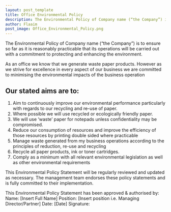 ```yaml
---
layout: post_template
title: Office Environmental Policy
description: The Environmental Policy of Company name (“the Company”) is to ensure so far as it is reasonably practicable that its operations will be carried out with a commitment to protecting  and enhancing the environment.
author: Flaaim
post_image: Office_Environmental_Policy.png
---
```


The Environmental Policy of Company name (“the Company”) is to ensure so far as it is reasonably practicable that its operations will be carried out with a commitment to protecting  and enhancing the environment.

As an office we know that we generate waste paper products. However as we strive for excellence in every aspect of our business we are committed to minimising the environmental impacts of the business operation 

## Our stated aims are to: 
1. Aim to continuously improve our environmental performance particularly with regards to our recycling and re-use of paper.
2. Where possible we will use recycled or ecologically friendly paper.
3. We will use ‘waste’ paper for notepads unless confidentiality may be compromised.
4. Reduce our consumption of resources and improve the efficiency of those resources by printing double sided where practicable
5. Manage waste generated from my business operations according to the principles of reduction, re-use and recycling
6. Recycle all paper products, ink or toner cartridges.
7. Comply as a minimum with all relevant environmental legislation as well as other environmental requirements

This Environmental Policy Statement will be regularly reviewed and updated as necessary. The management team endorses these policy statements and is fully committed to their implementation.


This Environmental Policy Statement has been approved & authorised by:
Name: [Insert Full Name]
Position: [Insert position i.e. Managing Director/Partner]
Date: [Date]
Signature:
